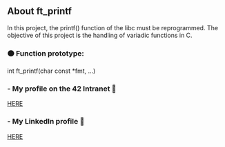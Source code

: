 ## About ft_printf

In this project, the printf() function of the libc must be reprogrammed. The objective of this project is the handling of variadic functions in C.

### 🟠 Function prototype:
int	ft_printf(char const *fmt, ...)

### - My profile on the 42 Intranet 🔽
[HERE](https://profile.intra.42.fr/users/mgimon-c)

### - My LinkedIn profile 🔽
[HERE](https://www.linkedin.com/in/mgimon-c/)
